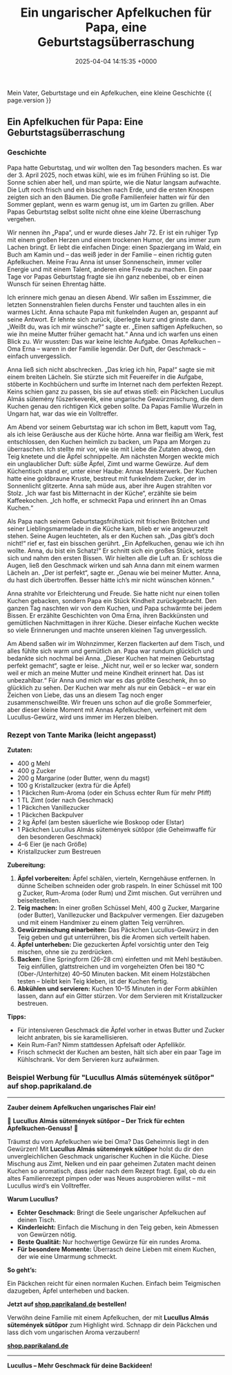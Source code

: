 ﻿---
title: Ein ungarischer Apfelkuchen für Papa, eine Geburtstagsüberraschung
date: 2025-04-04 14:15:35 +0000
categories: familie backen
tags: [apfelkuchen, geburtstag, ueberraschung, lucullus, backen, liebe]
ai: [gemini-pro, 2025-04-04]
version: 0.6.2
---
<!-- excerpt-start -->
Mein Vater, Geburtstage und ein Apfelkuchen, eine kleine Geschichte {{ page.version }}
<!-- excerpt-end -->

## Ein Apfelkuchen für Papa: Eine Geburtstagsüberraschung
### Geschichte

Papa hatte Geburtstag, und wir wollten den Tag besonders machen. Es war der 3. April 2025, noch etwas kühl, wie es im frühen Frühling so ist. Die Sonne schien aber hell, und man spürte, wie die Natur langsam aufwachte. Die Luft roch frisch und ein bisschen nach Erde, und die ersten Knospen zeigten sich an den Bäumen. Die große Familienfeier hatten wir für den Sommer geplant, wenn es warm genug ist, um im Garten zu grillen. Aber Papas Geburtstag selbst sollte nicht ohne eine kleine Überraschung vergehen.

Wir nennen ihn „Papa“, und er wurde dieses Jahr 72. Er ist ein ruhiger Typ mit einem großen Herzen und einem trockenen Humor, der uns immer zum Lachen bringt. Er liebt die einfachen Dinge: einen Spaziergang im Wald, ein Buch am Kamin und – das weiß jeder in der Familie – einen richtig guten Apfelkuchen. Meine Frau Anna ist unser Sonnenschein, immer voller Energie und mit einem Talent, anderen eine Freude zu machen. Ein paar Tage vor Papas Geburtstag fragte sie ihn ganz nebenbei, ob er einen Wunsch für seinen Ehrentag hätte.

Ich erinnere mich genau an diesen Abend. Wir saßen im Esszimmer, die letzten Sonnenstrahlen fielen durchs Fenster und tauchten alles in ein warmes Licht. Anna schaute Papa mit funkelnden Augen an, gespannt auf seine Antwort. Er lehnte sich zurück, überlegte kurz und grinste dann. „Weißt du, was ich mir wünsche?“ sagte er. „Einen saftigen Apfelkuchen, so wie ihn meine Mutter früher gemacht hat.“ Anna und ich warfen uns einen Blick zu. Wir wussten: Das war keine leichte Aufgabe. Omas Apfelkuchen – Oma Erna – waren in der Familie legendär. Der Duft, der Geschmack – einfach unvergesslich.

Anna ließ sich nicht abschrecken. „Das krieg ich hin, Papa!“ sagte sie mit einem breiten Lächeln. Sie stürzte sich mit Feuereifer in die Aufgabe, stöberte in Kochbüchern und surfte im Internet nach dem perfekten Rezept. Keins schien ganz zu passen, bis sie auf etwas stieß: ein Päckchen Lucullus Almás sütemény fűszerkeverék, eine ungarische Gewürzmischung, die dem Kuchen genau den richtigen Kick geben sollte. Da Papas Familie Wurzeln in Ungarn hat, war das wie ein Volltreffer.

Am Abend vor seinem Geburtstag war ich schon im Bett, kaputt vom Tag, als ich leise Geräusche aus der Küche hörte. Anna war fleißig am Werk, fest entschlossen, den Kuchen heimlich zu backen, um Papa am Morgen zu überraschen. Ich stellte mir vor, wie sie mit Liebe die Zutaten abwog, den Teig knetete und die Äpfel schnippelte. Am nächsten Morgen weckte mich ein unglaublicher Duft: süße Äpfel, Zimt und warme Gewürze. Auf dem Küchentisch stand er, unter einer Haube: Annas Meisterwerk. Der Kuchen hatte eine goldbraune Kruste, bestreut mit funkelndem Zucker, der im Sonnenlicht glitzerte. Anna sah müde aus, aber ihre Augen strahlten vor Stolz. „Ich war fast bis Mitternacht in der Küche“, erzählte sie beim Kaffeekochen. „Ich hoffe, er schmeckt Papa und erinnert ihn an Omas Kuchen.“

Als Papa nach seinem Geburtstagsfrühstück mit frischen Brötchen und seiner Lieblingsmarmelade in die Küche kam, blieb er wie angewurzelt stehen. Seine Augen leuchteten, als er den Kuchen sah. „Das gibt’s doch nicht!“ rief er, fast ein bisschen gerührt. „Ein Apfelkuchen, genau wie ich ihn wollte. Anna, du bist ein Schatz!“ Er schnitt sich ein großes Stück, setzte sich und nahm den ersten Bissen. Wir hielten alle die Luft an. Er schloss die Augen, ließ den Geschmack wirken und sah Anna dann mit einem warmen Lächeln an. „Der ist perfekt“, sagte er. „Genau wie bei meiner Mutter. Anna, du hast dich übertroffen. Besser hätte ich’s mir nicht wünschen können.“

Anna strahlte vor Erleichterung und Freude. Sie hatte nicht nur einen tollen Kuchen gebacken, sondern Papa ein Stück Kindheit zurückgebracht. Den ganzen Tag naschten wir von dem Kuchen, und Papa schwärmte bei jedem Bissen. Er erzählte Geschichten von Oma Erna, ihren Backkünsten und gemütlichen Nachmittagen in ihrer Küche. Dieser einfache Kuchen weckte so viele Erinnerungen und machte unseren kleinen Tag unvergesslich.

Am Abend saßen wir im Wohnzimmer, Kerzen flackerten auf dem Tisch, und alles fühlte sich warm und gemütlich an. Papa war rundum glücklich und bedankte sich nochmal bei Anna. „Dieser Kuchen hat meinen Geburtstag perfekt gemacht“, sagte er leise. „Nicht nur, weil er so lecker war, sondern weil er mich an meine Mutter und meine Kindheit erinnert hat. Das ist unbezahlbar.“ Für Anna und mich war es das größte Geschenk, ihn so glücklich zu sehen. Der Kuchen war mehr als nur ein Gebäck – er war ein Zeichen von Liebe, das uns an diesem Tag noch enger zusammenschweißte. Wir freuen uns schon auf die große Sommerfeier, aber dieser kleine Moment mit Annas Apfelkuchen, verfeinert mit dem Lucullus-Gewürz, wird uns immer im Herzen bleiben.

### Rezept von Tante Marika (leicht angepasst)

**Zutaten:**

- 400 g Mehl
- 400 g Zucker
- 200 g Margarine (oder Butter, wenn du magst)
- 100 g Kristallzucker (extra für die Äpfel)
- 1 Päckchen Rum-Aroma (oder ein Schuss echter Rum für mehr Pfiff)
- 1 TL Zimt (oder nach Geschmack)
- 1 Päckchen Vanillezucker
- 1 Päckchen Backpulver
- 2 kg Äpfel (am besten säuerliche wie Boskoop oder Elstar)
- 1 Päckchen Lucullus Almás sütemények sütőpor (die Geheimwaffe für den besonderen Geschmack)
- 4–6 Eier (je nach Größe)
- Kristallzucker zum Bestreuen

**Zubereitung:**

1. **Äpfel vorbereiten:** Äpfel schälen, vierteln, Kerngehäuse entfernen. In dünne Scheiben schneiden oder grob raspeln. In einer Schüssel mit 100 g Zucker, Rum-Aroma (oder Rum) und Zimt mischen. Gut verrühren und beiseitestellen.
2. **Teig machen:** In einer großen Schüssel Mehl, 400 g Zucker, Margarine (oder Butter), Vanillezucker und Backpulver vermengen. Eier dazugeben und mit einem Handmixer zu einem glatten Teig verrühren.
3. **Gewürzmischung einarbeiten:** Das Päckchen Lucullus-Gewürz in den Teig geben und gut unterrühren, bis die Aromen sich verteilt haben.
4. **Äpfel unterheben:** Die gezuckerten Äpfel vorsichtig unter den Teig mischen, ohne sie zu zerdrücken.
5. **Backen:** Eine Springform (26–28 cm) einfetten und mit Mehl bestäuben. Teig einfüllen, glattstreichen und im vorgeheizten Ofen bei 180 °C (Ober-/Unterhitze) 40–50 Minuten backen. Mit einem Holzstäbchen testen – bleibt kein Teig kleben, ist der Kuchen fertig.
6. **Abkühlen und servieren:** Kuchen 10–15 Minuten in der Form abkühlen lassen, dann auf ein Gitter stürzen. Vor dem Servieren mit Kristallzucker bestreuen.

**Tipps:**

- Für intensiveren Geschmack die Äpfel vorher in etwas Butter und Zucker leicht anbraten, bis sie karamellisieren.
- Kein Rum-Fan? Nimm stattdessen Apfelsaft oder Apfellikör.
- Frisch schmeckt der Kuchen am besten, hält sich aber ein paar Tage im Kühlschrank. Vor dem Servieren kurz aufwärmen.

### Beispiel Werbung für "Lucullus Almás sütemények sütőpor" auf shop.paprikaland.de

---

**Zauber deinem Apfelkuchen ungarisches Flair ein!**

🍎 **Lucullus Almás sütemények sütőpor – Der Trick für echten Apfelkuchen-Genuss!** 🍎

Träumst du vom Apfelkuchen wie bei Oma? Das Geheimnis liegt in den Gewürzen! Mit **Lucullus Almás sütemények sütőpor** holst du dir den unvergleichlichen Geschmack ungarischer Kuchen in die Küche. Diese Mischung aus Zimt, Nelken und ein paar geheimen Zutaten macht deinen Kuchen so aromatisch, dass jeder nach dem Rezept fragt. Egal, ob du ein altes Familienrezept pimpen oder was Neues ausprobieren willst – mit Lucullus wird’s ein Volltreffer.

**Warum Lucullus?**

- **Echter Geschmack:** Bringt die Seele ungarischer Apfelkuchen auf deinen Tisch.
- **Kinderleicht:** Einfach die Mischung in den Teig geben, kein Abmessen von Gewürzen nötig.
- **Beste Qualität:** Nur hochwertige Gewürze für ein rundes Aroma.
- **Für besondere Momente:** Überrasch deine Lieben mit einem Kuchen, der wie eine Umarmung schmeckt.

**So geht’s:**

Ein Päckchen reicht für einen normalen Kuchen. Einfach beim Teigmischen dazugeben, Äpfel unterheben und backen.

**Jetzt auf [shop.paprikaland.de](https://shop.paprikaland.de) bestellen!**

Verwöhn deine Familie mit einem Apfelkuchen, der mit **Lucullus Almás sütemények sütőpor** zum Highlight wird. Schnapp dir dein Päckchen und lass dich vom ungarischen Aroma verzaubern!

**[shop.paprikaland.de](https://shop.paprikaland.de)**

---

**Lucullus – Mehr Geschmack für deine Backideen!**
